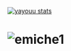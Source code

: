 

[![yayouu stats](https://github-readme-stats.vercel.app/api?username=yayouu&count_private=true&show_icons=true&theme=dark)](https://github.com/yayouu)

# ![emiche1](https://github.com/yayouu/yayouu/blob/main/1.gif)


